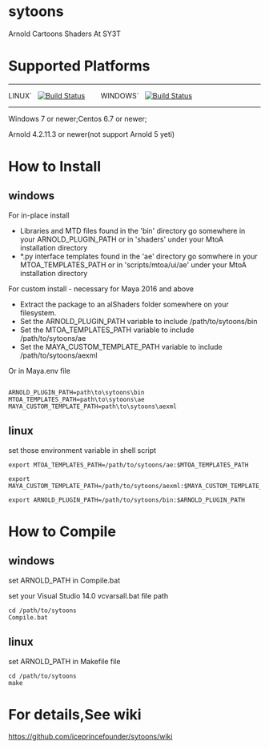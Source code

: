 # sytoons
Arnold Cartoons Shaders At SY3T

# Supported Platforms

----

LINUX\`    [![Build Status](https://travis-ci.org/appleseedhq/appleseed.svg?branch=master)](https://travis-ci.org/appleseedhq/appleseed)         WINDOWS\`    [![Build Status](https://travis-ci.org/appleseedhq/appleseed.svg?branch=master)](https://travis-ci.org/appleseedhq/appleseed) 

----

Windows 7 or newer;Centos 6.7 or newer;

Arnold 4.2.11.3 or newer(not support Arnold 5 yeti)



# How to Install

## windows

For in-place install
- Libraries and MTD files found in the 'bin' directory go somewhere in your ARNOLD_PLUGIN_PATH or in 'shaders' under your MtoA installation directory
- *.py interface templates found in the 'ae' directory go somwhere in your MTOA_TEMPLATES_PATH or in 'scripts/mtoa/ui/ae' under your MtoA installation directory

For custom install - necessary for Maya 2016 and above
- Extract the package to an alShaders folder somewhere on your filesystem.
- Set the ARNOLD_PLUGIN_PATH variable to include /path/to/sytoons/bin
- Set the MTOA_TEMPLATES_PATH variable to include /path/to/sytoons/ae
- Set the MAYA_CUSTOM_TEMPLATE_PATH variable to include /path/to/sytoons/aexml

Or in Maya.env file

```

ARNOLD_PLUGIN_PATH=path\to\sytoons\bin
MTOA_TEMPLATES_PATH=path\to\sytoons\ae
MAYA_CUSTOM_TEMPLATE_PATH=path\to\sytoons\aexml

```

## linux

set those environment variable in shell script

```
export MTOA_TEMPLATES_PATH=/path/to/sytoons/ae:$MTOA_TEMPLATES_PATH

export MAYA_CUSTOM_TEMPLATE_PATH=/path/to/sytoons/aexml:$MAYA_CUSTOM_TEMPLATE_PATH

export ARNOLD_PLUGIN_PATH=/path/to/sytoons/bin:$ARNOLD_PLUGIN_PATH
```


# How to Compile

## windows

set ARNOLD_PATH in Compile.bat

set your Visual Studio 14.0 vcvarsall.bat file path

```
cd /path/to/sytoons
Compile.bat
```

## linux

set ARNOLD_PATH in Makefile file

```
cd /path/to/sytoons
make 
```

# For details,See wiki

https://github.com/iceprincefounder/sytoons/wiki
